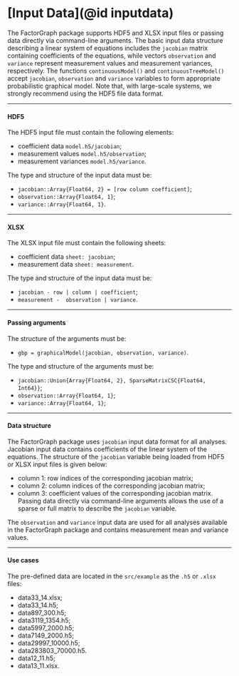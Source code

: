# [Input Data](@id inputdata)

The FactorGraph package supports HDF5 and XLSX input files or passing data directly via command-line arguments. The basic input data structure describing a linear system of equations includes the `jacobian` matrix containing coefficients of the equations, while vectors `observation` and `variance` represent measurement values and measurement variances, respectively. The functions `continuousModel()` and `continuousTreeModel()` accept `jacobian`, `observation` and `variance` variables to form appropriate probabilistic graphical model. Note that, with large-scale systems, we strongly recommend using the HDF5 file data format.



---

#### HDF5
The HDF5 input file must contain the following elements:
- coefficient data `model.h5/jacobian`;
- measurement values `model.h5/observation`;
- measurement variances `model.h5/variance`.

The type and structure of the input data must be:
- `jacobian::Array{Float64, 2} = [row column coefficient]`;
- `observation::Array{Float64, 1}`;
- `variance::Array{Float64, 1}`.

---

#### XLSX
The XLSX input file must contain the following sheets:
- coefficient data `sheet: jacobian`;
- measurement data `sheet: measurement`.

The type and structure of the input data must be:
- `jacobian - row | column | coefficient`;
- `measurement -  observation | variance`.

---

#### Passing arguments
The structure of the arguments must be:
- `gbp = graphicalModel(jacobian, observation, variance)`.

The type and structure of the arguments must be:
  - `jacobian::Union{Array{Float64, 2}, SparseMatrixCSC{Float64, Int64}}`;
  - `observation::Array{Float64, 1}`;
  - `variance::Array{Float64, 1}`;
---

#### Data structure
The FactorGraph package uses `jacobian` input data format for all analyses. Jacobian input data contains coefficients of the linear system of the equations. The structure of the `jacobian` variable being loaded from HDF5 or XLSX input files is given below:
- column 1: row indices of the corresponding jacobian matrix;
- column 2: column indices of the corresponding jacobian matrix;
- column 3: coefficient values of the corresponding jacobian matrix.
Passing data directly via command-line arguments allows the use of a sparse or full matrix to describe the `jacobian` variable.

The `observation` and `variance` input data are used for all analyses available in the FactorGraph package and contains measurement mean and variance values.

---

#### Use cases
The pre-defined data are located in the `src/example` as the `.h5` or `.xlsx` files:
- data33_14.xlsx;
- data33_14.h5;
- data897_300.h5;
- data3119_1354.h5;
- data5997_2000.h5;
- data7149_2000.h5;
- data29997_10000.h5;
- data283803_70000.h5.
- data12_11.h5;
- data13_11.xlsx.